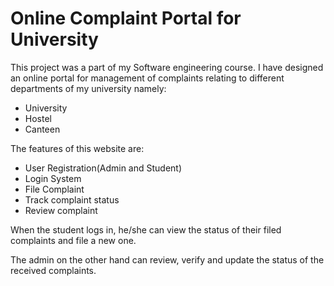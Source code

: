 # Online Complaint Portal for University

This project was a part of my Software engineering course. I have designed an online portal for management of complaints relating to different departments of my university namely:
- University
- Hostel
- Canteen

The features of this website are:
 * User Registration(Admin and Student)              
 * Login System
 * File Complaint
 * Track complaint status
 * Review complaint
  
When the student logs in, he/she can view the status of their filed complaints and file a new one. 

The admin on the other hand can review, verify and update the status of the received complaints. 
 
